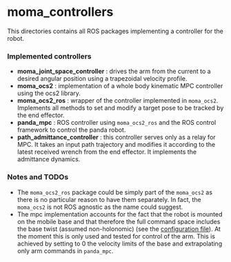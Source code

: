# moma_controllers

This directories contains all ROS packages implementing a controller for the robot.

### Implemented controllers

- **moma_joint_space_controller** : drives the arm from the current to a desired angular position using a trapezoidal velocity profile.
- **moma_ocs2** : implementation of a whole body kinematic MPC controller using the ocs2 library.
- **moma_ocs2_ros** : wrapper of the controller implemented in `moma_ocs2`. Implements all methods to set and modify a target pose to be tracked by the end effector.
- **panda_mpc** : ROS controller using `moma_ocs2_ros` and the ROS control framework to control the panda robot.
- **path_admittance_controller** : this controller serves only as a relay for MPC. It takes an input path trajectory and modifies it according to the latest received wrench from the end effector. It implements the admittance dynamics.

### Notes and TODOs

- The `moma_ocs2_ros` package could be simply part of the `moma_ocs2` as there is no particular reason to have them separately. In fact, the `moma_ocs2` is not ROS agnostic as the name could suggest.
- The mpc implementation accounts for the fact that the robot is mounted on the mobile base and that therefore the full command space includes the base twist (assumed non-holonomic) (see the [configuration file](moma_ocs2/config/mpc/task_panda.info)). At the moment this is only used and tested for control of the arm. This is achieved by setting to 0 the velocity limits of the base and extrapolating only arm commands in `panda_mpc`.

